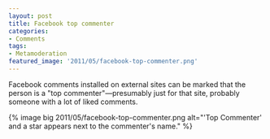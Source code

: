 ```yaml
---
layout: post
title: Facebook top commenter
categories:
- Comments
tags:
- Metamoderation
featured_image: '2011/05/facebook-top-commenter.png'
---
```

Facebook comments installed on external sites can be marked that the person is a "top commenter"&mdash;presumably just for that site, probably someone with a lot of liked comments.

{% image big 2011/05/facebook-top-commenter.png alt="'Top Commenter' and a star appears next to the commenter's name." %}